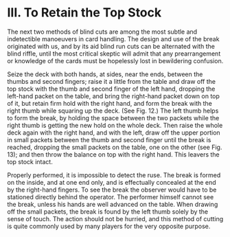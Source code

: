 # III. To Retain the Top Stock

The next two methods of blind cuts are among the most subtle and indetectible manoeuvers in card handling. The design and use of the break originated with us, and by its aid blind run cuts can be alternated with the blind riffle, until the most critical skeptic will admit that any prearrangement or knowledge of the cards must be hopelessly lost in bewildering confusion.

Seize the deck with both hands, at sides, near the ends, between the thumbs and second fingers; raise it a little from the table and draw off the top stock with the thumb and second finger of the left hand, dropping the left-hand packet on the table, and bring the right-hand packet down on top of it, but retain firm hold with the right hand, and form the break with the right thumb while squaring up the deck. \(See Fig. 12.\) The left thumb helps to form the break, by holding the space between the two packets while the right thumb is getting the new hold on the whole deck. Then raise the whole deck again with the right hand, and with the left, draw off the upper portion in small packets between the thumb and second finger until the break is reached, dropping the small packets on the table, one on the other \(see Fig. 13\); and then throw the balance on top with the right hand. This leavers the top stock intact.

Properly performed, it is impossible to detect the ruse. The break is formed on the inside, and at one end only, and is effectually concealed at the end by the right-hand fingers. To see the break the observer would have to be stationed directly behind the operator. The performer himself cannot see the break, unless his hands are well advanced on the table. When drawing off the small packets, the break is found by the left thumb solely by the sense of touch. The action should not be hurried, and this method of cutting is quite commonly used by many players for the very opposite purpose.

